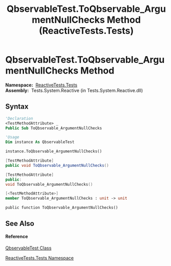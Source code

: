 ﻿---
title: QbservableTest.ToQbservable_ArgumentNullChecks Method  (ReactiveTests.Tests)
TOCTitle: ToQbservable_ArgumentNullChecks Method
ms:assetid: M:ReactiveTests.Tests.QbservableTest.ToQbservable_ArgumentNullChecks
ms:mtpsurl: https://msdn.microsoft.com/en-us/library/reactivetests.tests.qbservabletest.toqbservable_argumentnullchecks(v=VS.103)
ms:contentKeyID: 36619420
ms.date: 06/28/2011
mtps_version: v=VS.103
f1_keywords:
- ReactiveTests.Tests.QbservableTest.ToQbservable_ArgumentNullChecks
dev_langs:
- CSharp
- JScript
- VB
- FSharp
- c++
---

# QbservableTest.ToQbservable\_ArgumentNullChecks Method

**Namespace:**  [ReactiveTests.Tests](hh289046\(v=vs.103\).md)  
**Assembly:**  Tests.System.Reactive (in Tests.System.Reactive.dll)

## Syntax

``` vb
'Declaration
<TestMethodAttribute> _
Public Sub ToQbservable_ArgumentNullChecks
```

``` vb
'Usage
Dim instance As QbservableTest

instance.ToQbservable_ArgumentNullChecks()
```

``` csharp
[TestMethodAttribute]
public void ToQbservable_ArgumentNullChecks()
```

``` c++
[TestMethodAttribute]
public:
void ToQbservable_ArgumentNullChecks()
```

``` fsharp
[<TestMethodAttribute>]
member ToQbservable_ArgumentNullChecks : unit -> unit 
```

``` jscript
public function ToQbservable_ArgumentNullChecks()
```

## See Also

#### Reference

[QbservableTest Class](hh315250\(v=vs.103\).md)

[ReactiveTests.Tests Namespace](hh289046\(v=vs.103\).md)

